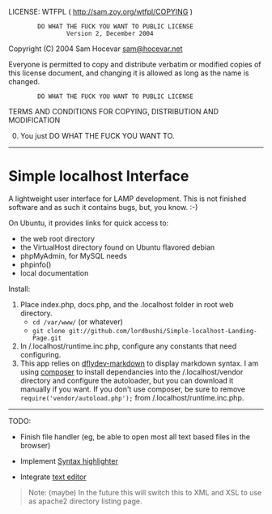 LICENSE: WTFPL ( http://sam.zoy.org/wtfpl/COPYING )

            DO WHAT THE FUCK YOU WANT TO PUBLIC LICENSE
                    Version 2, December 2004

 Copyright (C) 2004 Sam Hocevar <sam@hocevar.net>

 Everyone is permitted to copy and distribute verbatim or modified
 copies of this license document, and changing it is allowed as long
 as the name is changed.

            DO WHAT THE FUCK YOU WANT TO PUBLIC LICENSE
   TERMS AND CONDITIONS FOR COPYING, DISTRIBUTION AND MODIFICATION

  0. You just DO WHAT THE FUCK YOU WANT TO.
  
***

Simple localhost Interface
==========================

A lightweight user interface for LAMP development. This is not finished software and as such it contains bugs, but, you know. :-)

On Ubuntu, it provides links for quick access to:

+ the web root directory 
+ the VirtualHost directory found on Ubuntu flavored debian
+ phpMyAdmin, for MySQL needs
+ phpinfo()
+ local documentation

Install:

1. Place index.php, docs.php, and the .localhost folder in root web directory.
   + ``cd /var/www/`` (or whatever)
   + ``git clone git://github.com/lordbushi/Simple-localhost-Landing-Page.git``
2. In /.localhost/runtime.inc.php, configure any constants that need configuring.
3. This app relies on [dflydev-markdown](http://github.com/dflydev/dflydev-markdown) to display markdown syntax. I am using [composer](http://getcomposer.org/) to install dependancies into the /.localhost/vendor directory and configure the autoloader, but you can download it manually if you want. If you don't use composer, be sure to remove 
``require('vendor/autoload.php');`` from /.localhost/runtime.inc.php.
------------------------------------------------------------------------------------
TODO:

* Finish file handler (eg, be able to open most all text based files in the browser)
+ Implement [Syntax highlighter](http://alexgorbatchev.com/SyntaxHighlighter/)
* Integrate [text editor](https://github.com/lordbushi/Quite_Simple_PHP_File_Editor)

> Note: (maybe) In the future this will switch this to XML and XSL to use as apache2 directory listing page.

